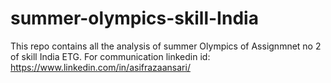 # summer-olympics-skill-India
This repo contains all the  analysis of summer Olympics of Assignmnet no 2 of skill India ETG.
For communication linkedin id: https://www.linkedin.com/in/asifrazaansari/
